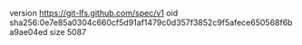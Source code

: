 version https://git-lfs.github.com/spec/v1
oid sha256:0e7e85a0304c660cf5d91af1479c0d357f3852c9f5afece650568f6ba9ae04ed
size 5087

